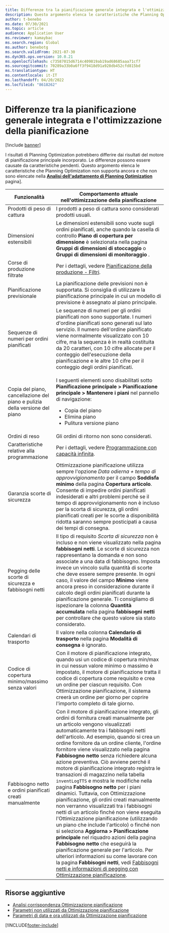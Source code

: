 ```yaml
---
title: Differenze tra la pianificazione generale integrata e l'ottimizzazione della pianificazione
description: Questo argomento elenca le caratteristiche che Planning Optimization non supporta ancora e che non sono elencate nella pagina di analisi dell'adattamento di Planning Optimization.
author: t-benebo
ms.date: 07/30/2021
ms.topic: article
audience: Application User
ms.reviewer: kamaybac
ms.search.region: Global
ms.author: benebotg
ms.search.validFrom: 2021-07-30
ms.dyn365.ops.version: 10.0.21
ms.openlocfilehash: c73587015d6714c409819ab19ad68685aaa71cf7
ms.sourcegitcommit: 70289a33b0a6ff3f9418d91a928db452cfd815bd
ms.translationtype: HT
ms.contentlocale: it-IT
ms.lasthandoff: 04/20/2022
ms.locfileid: "8618262"
---
```

# <a name="differences-between-built-in-master-planning-and-planning-optimization"></a>Differenze tra la pianificazione generale integrata e l'ottimizzazione della pianificazione

[!include [banner](../../includes/banner.md)]

I risultati di Planning Optimization potrebbero differire dai risultati del motore di pianificazione principale incorporato. Le differenze possono essere causate da caratteristiche pendenti. Questo argomento elenca le caratteristiche che Planning Optimization non supporta ancora e che non sono elencate nella **[Analisi dell'adattamento di Planning Optimization](planning-optimization-fit-analysis.md)** pagina].

| Funzionalità | Comportamento attuale nell'ottimizzazione della pianificazione |
|---|---|
| Prodotti di peso di cattura | I prodotti a peso di cattura sono considerati prodotti usuali.|
| Dimensioni estensibili | Le dimensioni estensibili sono vuote sugli ordini pianificati, anche quando la casella di controllo **Piano di copertura per dimensione** è selezionata nella pagina **Gruppi di dimensioni di stoccaggio** o **Gruppi di dimensioni di monitoraggio** . |
| Corse di produzione filtrate | Per i dettagli, vedere [Pianificazione della produzione - Filtri](production-planning.md#filters). |
| Pianificazione previsionale | La pianificazione delle previsioni non è supportata. Si consiglia di utilizzare la pianificazione principale in cui un modello di previsione è assegnato al piano principale. |
| Sequenze di numeri per ordini pianificati | Le sequenze di numeri per gli ordini pianificati non sono supportate. I numeri d'ordine pianificati sono generati sul lato servizio. Il numero dell'ordine pianificato viene normalmente visualizzato con 10 cifre, ma la sequenza è in realtà costituita da 20 caratteri, con 10 cifre allocate per il conteggio dell'esecuzione della pianificazione e le altre 10 cifre per il conteggio degli ordini pianificati. |
| Copia del piano, cancellazione del piano e pulizia della versione del piano | <p>I seguenti elementi sono disabilitati sotto **Pianificazione principale \> Pianificazione principale \> Mantenere i piani** nel pannello di navigazione:</p><ul><li>Copia del piano</li><li>Elimina piano</li><li>Pulitura versione piano</li></ul> |
| Ordini di reso | Gli ordini di ritorno non sono considerati. |
| Caratteristiche relative alla programmazione | Per i dettagli, vedere [Programmazione con capacità infinita](infinite-capacity-planning.md#limitations). |
| Garanzia scorte di sicurezza | Ottimizzazione pianificazione utilizza sempre l'opzione *Data odierna + tempo di approvvigionamento* per il campo **Soddisfa minimo** della pagina **Copertura articolo**. Consente di impedire ordini pianificati indesiderati e altri problemi perché se il tempo di approvvigionamento non è incluso per la scorta di sicurezza, gli ordini pianificati creati per le scorte a disponibilità ridotta saranno sempre posticipati a causa dei tempi di consegna. |
| Pegging delle scorte di sicurezza e fabbisogni netti | Il tipo di requisito *Scorta di sicurezza* non è incluso e non viene visualizzato nella pagina **fabbisogni netti**. Le scorte di sicurezza non rappresentano la domanda e non sono associate a una data di fabbisogno. Imposta invece un vincolo sulla quantità di scorte che deve essere sempre presente. In ogni caso, il valore del campo **Minimo** viene ancora preso in considerazione durante il calcolo degli ordini pianificati durante la pianificazione generale. Ti consigliamo di ispezionare la colonna **Quantità accumulata** nella pagina **fabbisogni netti** per controllare che questo valore sia stato considerato. |
| Calendari di trasporto | Il valore nella colonna **Calendario di trasporto** nella pagina **Modalità di consegna** è ignorato. |
| Codice di copertura minimo/massimo senza valori| Con il motore di pianificazione integrato, quando usi un codice di copertura min/max in cui nessun valore minimo o massimo è impostato, il motore di pianificazione tratta il codice di copertura come requisito e crea un ordine per ciascun requisito. Con Ottimizzazione pianificazione, il sistema creerà un ordine per giorno per coprire l'importo completo di tale giorno.  |
| Fabbisogno netto e ordini pianificati creati manualmente | Con il motore di pianificazione integrato, gli ordini di fornitura creati manualmente per un articolo vengono visualizzati automaticamente tra i fabbisogni netti dell'articolo. Ad esempio, quando si crea un ordine fornitore da un ordine cliente, l'ordine fornitore viene visualizzato nella pagina **Fabbisogno netto** senza richiedere alcuna azione preventiva. Ciò avviene perché il motore di pianificazione integrato registra le transazioni di magazzino nella tabella `inventLogTTS` e mostra le modifiche nella pagina **Fabbisogno netto** per i piani dinamici. Tuttavia, con Ottimizzazione pianificazione, gli ordini creati manualmente non verranno visualizzati tra i fabbisogni netti di un articolo finché non viene eseguita l'Ottimizzazione pianificazione (utilizzando un piano che include l'articolo) o finché non si seleziona **Aggiorna \> Pianificazione principale** nel riquadro azioni della pagina **Fabbisogno netto** che eseguirà la pianificazione generale per l'articolo. Per ulteriori informazioni su come lavorare con la pagina **Fabbisogni netti**, vedi [Fabbisogni netti e informazioni di pegging con Ottimizzazione pianificazione](net-requirements.md). |

## <a name="additional-resources"></a>Risorse aggiuntive

- [Analisi corrispondenza Ottimizzazione pianificazione](planning-optimization-fit-analysis.md)
- [Parametri non utilizzati da Ottimizzazione pianificazione](not-used-parameters.md)
- [Parametri di data e ora utilizzati da Ottimizzazione pianificazione](date-time-used.md)

[!INCLUDE[footer-include](../../../includes/footer-banner.md)]
